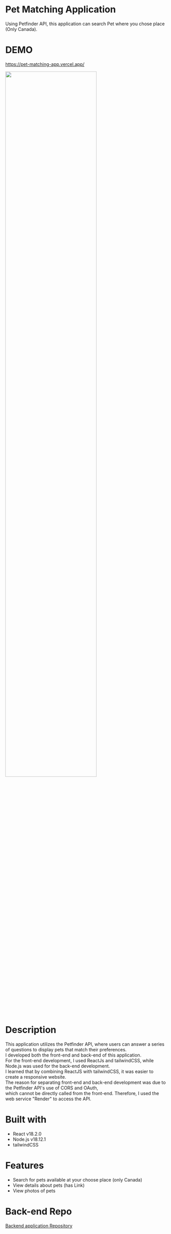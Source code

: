 # Pet Matching Application
Using Petfinder API, this application can search Pet where you chose place (Only Canada).

# DEMO

https://pet-matching-app.vercel.app/

<img src="https://user-images.githubusercontent.com/110572532/227370686-e534d1b4-1e73-43e6-afdb-bed511e9ca85.png" width="75%">

# Description

This application utilizes the Petfinder API, where users can answer a series of questions to display pets that match their preferences.<br>
I developed both the front-end and back-end of this application. <br>
For the front-end development, I used ReactJs and tailwindCSS, while Node.js was used for the back-end development.<br>
I learned that by combining ReactJS with tailwindCSS, it was easier to create a responsive website.<br>
The reason for separating front-end and back-end development was due to the Petfinder API's use of CORS and OAuth,<br>
which cannot be directly called from the front-end. Therefore, I used the web service "Render" to access the API.

# Built with

- React v18.2.0
- Node.js v18.12.1
- tailwindCSS

# Features

- Search for pets available at your choose place (only Canada)
- View details about pets (has Link)
- View photos of pets

# Back-end Repo

[Backend application Repository](https://github.com/YuyaHirano1994/pet-matching-api)

